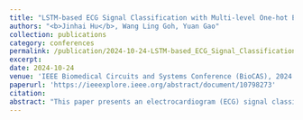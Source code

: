 ```yaml
---
title: "LSTM-based ECG Signal Classification with Multi-level One-hot Encoding for Wearable Applications"
authors: "<b>Jinhai Hu</b>, Wang Ling Goh, Yuan Gao"
collection: publications
category: conferences
permalink: /publication/2024-10-24-LSTM-based_ECG_Signal_Classification_with_Multi-level_One-hot_Encoding_for_Wearable_Applications
excerpt:
date: 2024-10-24
venue: 'IEEE Biomedical Circuits and Systems Conference (BioCAS), 2024'
paperurl: 'https://ieeexplore.ieee.org/abstract/document/10798273'
citation:
abstract: "This paper presents an electrocardiogram (ECG) signal classification method using one-hot coding scheme and Long Short-Term Memory (LSTM) neural network. Instead of the conventional analog to digital converter (ADC) with two’s complement binary output, one-hot encoding scheme is adopted in this design to convert the analog signal to 1D vector and then further processed by a LSTM network for classification. Our study shows that one-hot encoding can effectively represent the features of ECG signal with low data bit-width and sampling rate. The proposed method not only simplifies the ADC design, but also improves the classification accuracy. Simulation results show that the proposed design only requires 5-bit bit-width with 50 Hz sampling rate to achieve 96.9% validation accuracy on 5-class classification task using MIT-BIH ECG dataset."
---
```


